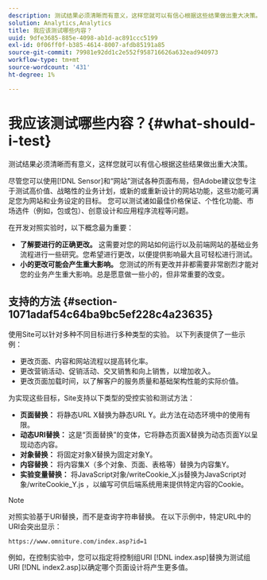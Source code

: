 ```yaml
---
description: 测试结果必须清晰而有意义，这样您就可以有信心根据这些结果做出重大决策。
solution: Analytics,Analytics
title: 我应该测试哪些内容？
uuid: 9dfe3685-885e-4098-ab1d-ac891ccc5199
exl-id: 0f06ff0f-b385-4614-8007-afdb85191a85
source-git-commit: 79981e92dd1c2e552f958716626a632ead940973
workflow-type: tm+mt
source-wordcount: '431'
ht-degree: 1%

---
```


# 我应该测试哪些内容？{#what-should-i-test}

测试结果必须清晰而有意义，这样您就可以有信心根据这些结果做出重大决策。

尽管您可以使用[!DNL Sensor]和“网站”测试各种页面布局，但Adobe建议您专注于测试高价值、战略性的业务计划，或新的或重新设计的网站功能，这些功能可满足您为网站和业务设定的目标。 您可以测试诸如最佳价格保证、个性化功能、市场选件（例如，包或包）、创意设计和应用程序流程等问题。

在开发对照实验时，以下概念最为重要：

* **了解要进行的正确更改。** 这需要对您的网站如何运行以及前端网站的基础业务流程进行一些研究。您希望进行更改，以便提供影响最大且可轻松进行测试。
* **小的更改可能会产生重大影响。** 您测试的所有更改并非都需要非常剧烈才能对您的业务产生重大影响。总是愿意做一些小的，但非常重要的改变。

## 支持的方法 {#section-1071adaf54c64ba9bc5ef228c4a23635}

使用Site可以针对多种不同目标进行多种类型的实验。 以下列表提供了一些示例：

* 更改页面、内容和网站流程以提高转化率。
* 更改营销活动、促销活动、交叉销售和向上销售，以增加收入。
* 更改页面加载时间，以了解客户的服务质量和基础架构性能的实际价值。

为实现这些目标，Site支持以下类型的受控实验和测试方法：

* **页面替换：** 将静态URL X替换为静态URL Y。此方法在动态环境中的使用有限。
* **动态URI替换：** 这是“页面替换”的变体，它将静态页面X替换为动态页面Y以呈现动态内容。
* **对象替换：** 将固定对象X替换为固定对象Y。
* **内容替换：** 将内容集X（多个对象、页面、表格等）替换为内容集Y。
* **实验变量替换：** 将JavaScript对象/writeCookie_X.js替换为JavaScript对象/writeCookie_Y.js ，以编写可供后端系统用来提供特定内容的Cookie。

>[!NOTE]
>
>对照实验基于URI替换，而不是查询字符串替换。 在以下示例中，特定URL中的URI会突出显示：
>
>`https://www.omniture.com/index.asp?id=1`
>
>例如，在控制实验中，您可以指定将控制组URI [!DNL index.asp]替换为测试组URI [!DNL index2.asp]以确定哪个页面设计将产生更多值。
